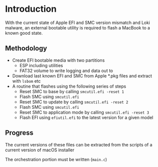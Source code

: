 # Introduction

With the current state of Apple EFI and SMC version mismatch and Loki malware, an external bootable utility
is required to flash a MacBook to a known good state.

## Methodology

* Create EFI bootable media with two partitions
    * ESP including utilities
    * FAT32 volume to write logging and data out to
* Download last known EFI and SMC from Apple *.pkg files and extract with `lsbom` etc
* A routine that flashes using the following series of steps
    * Reset SMC to base by calling `smcutil.efi -reset 1`
    * Flash SMC using `smcutil.efi`
    * Reset SMC to update by calling `smcutil.efi -reset 2`
    * Flash SMC using `smcutil.efi`
    * Reset SMC to application mode by calling `smcutil.efi -reset 3`
    * Flash EFI using `efiutil.efi` to the latest version for a given model

## Progress

The current versions of these files can be extracted from the scripts of a current version of macOS installer

The orchestration portion must be written (`main.c`)
